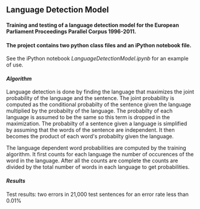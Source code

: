 ## Language Detection Model
#### Training and testing of a language detection model for the European Parliament Proceedings Parallel Corpus 1996-2011.
#### The project contains two python class files and an iPython notebook file.

See the iPython notebook *LanguageDetectionModel.ipynb* for an example of use.

#### *Algorithm*
Language detection is done by finding the language that maximizes the joint probability
of the language and the sentence. The joint probability is computed as the conditional probabilty of the sentence given the language multiplied by the probabilty of the language. The probabilty of
each language is assumed to be the same so this term is dropped in the maximization. The probabilty of a sentence given a language is simplified by assuming that the words of the sentence are independent. It then becomes the product of each word's probabilty given the language.

The language dependent word probabilities are computed by the training algorithm. It first counts for each language the number of occurences of the word in the language. After all the counts are complete the counts are divided by the total number of words in each language to get probabilities.


#### *Results*
Test results: two errors in 21,000 test sentences for an error rate less than 0.01%
